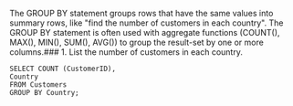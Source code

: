 The GROUP BY statement groups rows that have the same values into summary rows, like "find the number of customers in each country".
The GROUP BY statement is often used with aggregate functions (COUNT(), MAX(), MIN(), SUM(), AVG()) to group the result-set by one or more columns.### 1. List the number of customers in each country.
```
SELECT COUNT (CustomerID),
Country
FROM Customers
GROUP BY Country;
```
